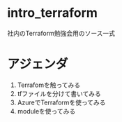 # intro_terraform
社内のTerraform勉強会用のソース一式

# アジェンダ
1. Terrafomを触ってみる
1. tfファイルを分けて書いてみる
1. AzureでTerraformを使ってみる
1. moduleを使ってみる
